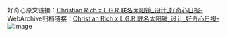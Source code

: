 好奇心原文链接：[Christian Rich x L.G.R.联名太阳镜_设计_好奇心日报-](https://www.qdaily.com/articles/4253.html)
WebArchive归档链接：[Christian Rich x L.G.R.联名太阳镜_设计_好奇心日报-](http://web.archive.org/web/20190623154050/https://www.qdaily.com/articles/4253.html)
![image](http://ww3.sinaimg.cn/large/007d5XDpgy1g3vf0g4dz7j30u01wmtey)
